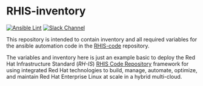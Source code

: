 # RHIS-inventory

[![Ansible Lint](https://github.com/redhat-cop/rhis-inventory/actions/workflows/ansible-lint.yml/badge.svg)](https://github.com/redhat-cop/rhis-inventory/actions/workflows/ansible-lint.yml) [![Slack Channel](https://img.shields.io/badge/slack-channel-tech?logo=slack)](https://redhat.enterprise.slack.com/archives/C07TAP5PJ8K)

This repository is intended to contain inventory and all required variables for the ansible automation code in the [RHIS-code](https://github.com/redhat-cop/rhis-code) repository.

The variables and inventory here is just an example basic to deploy the Red Hat Infrastructure Standard (*RH-IS*) [RHIS Code Repository](https://github.com/redhat-cop/rhis-code) framework for using integrated Red Hat technologies to build, manage, automate, optimize, and maintain Red Hat Enterprise Linux at scale in a hybrid multi-cloud.
